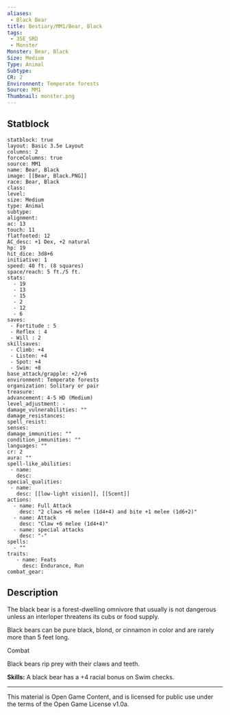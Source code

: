 ```yaml
---
aliases:
 - Black Bear
title: Bestiary/MM1/Bear, Black
tags: 
 - 35E_SRD
 - Monster
Monster: Bear, Black
Size: Medium
Type: Animal
Subtype: 
CR: 2
Environnent: Temperate forests
Source: MM1
Thumbnail: monster.png
---
```


## Statblock

```statblock
statblock: true
layout: Basic 3.5e Layout
columns: 2
forceColumns: true
source: MM1 
name: Bear, Black
image: [[Bear, Black.PNG]]
race: Bear, Black
class: 
level: 
size: Medium
type: Animal
subtype: 
alignment: 
ac: 13
touch: 11
flatfooted: 12
AC_desc: +1 Dex, +2 natural
hp: 19
hit_dice: 3d8+6
initiative: 1
speed: 40 ft. (8 squares)
space/reach: 5 ft./5 ft.
stats:
  - 19
  - 13
  - 15
  - 2
  - 12
  - 6
saves:
 - Fortitude : 5
 - Reflex : 4
 - Will : 2
skillsaves:
 - Climb: +4
 - Listen: +4
 - Spot: +4
 - Swim: +8
base_attack/grapple: +2/+6
environment: Temperate forests
organization: Solitary or pair
treasure: 
advancement: 4-5 HD (Medium)
level_adjustment: -
damage_vulnerabilities: ""
damage_resistances: 
spell_resist: 
senses: 
damage_immunities: ""
condition_immunities: ""
languages: ""
cr: 2
aura: ""
spell-like_abilities:
 - name: 
   desc: 
special_qualities:
 - name:
   desc: [[low-light vision]], [[Scent]]
actions:
  - name: Full Attack
    desc: "2 claws +6 melee (1d4+4) and bite +1 melee (1d6+2)"
  - name: Attack
    desc: "Claw +6 melee (1d4+4)"
  - name: special attacks
    desc: "-"
spells:
  - ""
traits:
   - name: Feats
     desc: Endurance, Run
combat_gear:  
```

## Description



The black bear is a forest-dwelling omnivore that usually is not dangerous unless an interloper threatens its cubs or food supply.

Black bears can be pure black, blond, or cinnamon in color and are rarely more than 5 feet long.

Combat

Black bears rip prey with their claws and teeth.


**Skills:** A black bear has a +4 racial bonus on Swim checks.

---

This material is Open Game Content, and is licensed for public use under the terms of the Open Game License v1.0a.
